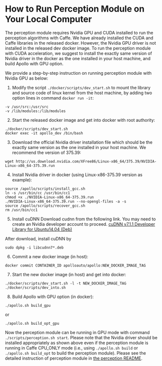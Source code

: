 # How to Run Perception Module on Your Local Computer

The perception module requires Nvidia GPU and CUDA installed to run the perception algorithms with Caffe. We have already installed the CUDA and Caffe libraries in the released docker. However, the Nvidia GPU driver is not installed in the released dev docker image. To run the perception module with CUDA acceleration, we suggest to install the exactly same version of Nvidia driver in the docker as the one installed in your host machine, and build Apollo with GPU option.

We provide a step-by-step instruction on running perception module with Nvidia GPU as below:

1. Modify the script `./docker/scripts/dev_start.sh` to mount the library and source code of linux kernel from the host machine, by adding two option lines in command `docker run -it`:
```
-v /usr/src:/usr/src
-v /lib/modules:/lib/modules
```

2. Start the released docker image and get into docker with root authority:
```
./docker/scripts/dev_start.sh
docker exec -it apollo_dev /bin/bash
```

3. Download the official Nvidia driver installation file which should be the exactly same version as the one installed in your host machine. We recommend the version of 375.39:
```
wget http://us.download.nvidia.com/XFree86/Linux-x86_64/375.39/NVIDIA-Linux-x86_64-375.39.run
```

4. Install Nvidia driver in docker (using Linux-x86-375.39 version as example):
```
source /apollo/scripts/install_gcc.sh
ln -s /usr/bin/cc /usr/bin/cc1
chmod +x ./NVIDIA-Linux-x86_64-375.39.run
./NVIDIA-Linux-x86_64-375.39.run --no-opengl-files -a -s
source /apollo/scripts/recover_gcc.sh
rm /usr/bin/cc1
```

5. Install cuDNN
Download cudnn from the following link. You may need to create an Nvidia developer account to proceed.
[cuDNN v7.1.1 Developer Library for Ubuntu14.04 (Deb)](https://developer.nvidia.com/compute/machine-learning/cudnn/secure/v7.1.1/prod/8.0_20180214/Ubuntu14_04-x64/libcudnn7-dev_7.1.1.5-1+cuda8.0_amd64)

After download, install cuDNN by
```
sudo dpkg -i libcudnn7*.deb
```

6. Commit a new docker image (in host):
```
docker commit CONTAINER_ID apolloauto/apollo:NEW_DOCKER_IMAGE_TAG
```

7. Start the new docker image (in host) and get into docker:
```
./docker/scripts/dev_start.sh -l -t NEW_DOCKER_IMAGE_TAG
./docker/scripts/dev_into.sh
```

8. Build Apollo with GPU option (in docker):
```
./apollo.sh build_gpu
```
or
```
./apollo.sh build_opt_gpu
```

Now the perception module can be running in GPU mode with command `./scripts/perception.sh start`. Please note that the Nvidia driver should be installed appropriately as shown above even if the perception module is running in Caffe CPU_ONLY mode (i.e., using `./apollo.sh build` or `./apollo.sh build_opt` to build the perception module). Please see the detailed instruction of perception module in [the perception README](https://github.com/ApolloAuto/apollo/blob/master/modules/perception/README.md).
